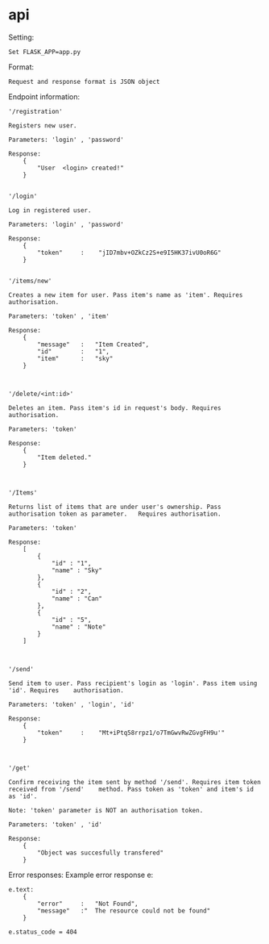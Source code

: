 # api
 
Setting:
	
	Set FLASK_APP=app.py

Format:
	
	Request and response format is JSON object

Endpoint information:

	'/registration' 
	
	Registers new user.

	Parameters: 'login' , 'password'

	Response:
		{ 
			"User  <login> created!"
		}

	
	'/login' 

	Log in registered user.

	Parameters: 'login' , 'password'

	Response:
		{ 
			"token" 	:	 "jID7mbv+OZkCz2S+e9I5HK37ivU0oR6G"
		}

	
	'/items/new' 

	Creates a new item for user. Pass item's name as 'item'. Requires authorisation.

	Parameters: 'token' , 'item'

	Response:
		{ 
			"message" 	: 	"Item Created",
			"id"		:	"1",
			"item"		:	"sky"
		}

	
	
	'/delete/<int:id>' 

	Deletes an item. Pass item's id in request's body. Requires authorisation.

	Parameters: 'token' 

	Response:
		{ 
			"Item deleted."
		}



	'/Items'

	Returns list of items that are under user's ownership. Pass authorisation token as parameter. 	Requires authorisation.

	Parameters: 'token' 

	Response:
		[
			{
				"id" : "1",
				"name" : "Sky"
			},
			{
				"id" : "2",
				"name" : "Can"
			},
			{
				"id" : "5",
				"name" : "Note"
			}
		]



	'/send' 

	Send item to user. Pass recipient's login as 'login'. Pass item using 'id'. Requires 	authorisation.

	Parameters: 'token' , 'login', 'id'

	Response:
		{ 
			"token" 	:	 "Mt+iPtq58rrpz1/o7TmGwvRwZGvgFH9u'"
		}



	'/get'

	Confirm receiving the item sent by method '/send'. Requires item token received from '/send' 	method. Pass token as 'token' and item's id as 'id'. 
	
	Note: 'token' parameter is NOT an authorisation token.

	Parameters: 'token' , 'id'

	Response:
		{ 
			"Object was succesfully transfered"
		}




Error responses:
	Example error response e:

	e.text:
		{ 
			"error"		:	"Not Found",
			"message"	:"	The resource could not be found"
		}
	
	e.status_code = 404
